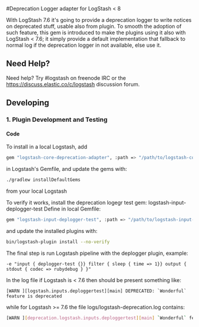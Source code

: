 #Deprecation Logger adapter for LogStash < 8

With LogStash 7.6 it's going to provide a deprecation logger to write notices on deprecated stuff, usable also from plugin.
To smooth the adoption of such feature, this gem is introduced to make the plugins using it also with LogStash < 7.6; it simply provide a default implementation that fallback to normal log if the deprecation logger in not available, else use it.

## Need Help?

Need help? Try #logstash on freenode IRC or the https://discuss.elastic.co/c/logstash discussion forum.

## Developing

### 1. Plugin Development and Testing

#### Code

To install in a local Logstash, add
```sh
gem "logstash-core-deprecation-adapter", :path => "/path/to/logstash-core-deprecation-adapter"
```
in Logstash's Gemfile, and update the gems with:
```sh
./gradlew installDefaultGems
```
from your local Logstash

To verify it works, install the deprecation logegr test gem: logstash-input-deplogger-test
Define in local Gemfile:
```sh
gem "logstash-input-deplogger-test", :path => "/path/to/logstash-input-deplogger-test"
```
and update the installed plugins with:
```sh
bin/logstash-plugin install --no-verify
```

The final step is run Logstash pipeline with the deplogger plugin, example:
```
-e "input { deplogger-test {}} filter { sleep { time => 1}} output { stdout { codec => rubydebug } }"
```

In the log file if Logstash is < 7.6 then should be present something like:
```
[WARN ][logstash.inputs.deploggertest][main] DEPRECATED: `Wonderful` feature is deprecated
```

while for Logstash >= 7.6 the file logs/logstash-deprecation.log contains:
```sh
[WARN ][deprecation.logstash.inputs.deploggertest][main] `Wonderful` feature is deprecated
```
